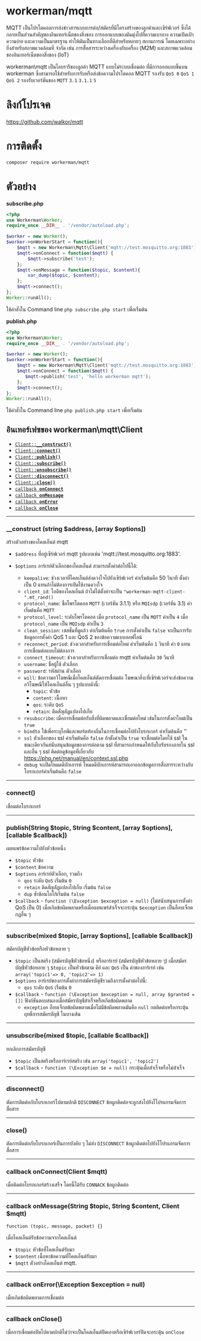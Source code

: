 # workerman/mqtt
MQTT เป็นโปรโตคอลการส่งข่าวสารแบบการต่อ/สมัครที่มีโครงสร้างของลูกค้าและเซิร์ฟเวอร์ ซึ่งได้กลายเป็นส่วนสำคัญของอินเทอร์เน็ตของสิ่งของ การออกแบบของมันมุ่งไปที่ความเบาบาง ความเปิดเป้า ความง่าย และความเป็นมาตรฐาน ทำให้มันเป็นทางเลือกที่ดีสำหรับหลายๆ สถานการณ์ โดยเฉพาะอย่างยิ่งสำหรับสภาพแวดล้อมที่ จำกัด เช่น การสื่อสารระหว่างเครื่องกับเครื่อง (M2M) และสภาพแวดล้อมของอินเทอร์เน็ตของสิ่งของ (IoT) 

workerman\mqtt เป็นไลบรารีของลูกค้า MQTT แบบไม่ระบบเชื่อมต่อ ที่มีการออกแบบขึ้นบน workerman ซึ่งสามารถใช้สำหรับการรับหรือส่งข้อความโปรโตคอล MQTT รองรับ `QoS 0`  `QoS 1`  `QoS 2` รองรับเวอร์ชันของ `MQTT` `3.1` `3.1.1` `5`

# ลิงก์โปรเจค
https://github.com/walkor/mqtt

# การติดตั้ง
```bash
composer require workerman/mqtt
```

# ตัวอย่าง
**subscribe.php**
```php
<?php
use Workerman\Worker;
require_once __DIR__ . '/vendor/autoload.php';

$worker = new Worker();
$worker->onWorkerStart = function(){
    $mqtt = new Workerman\Mqtt\Client('mqtt://test.mosquitto.org:1883');
    $mqtt->onConnect = function($mqtt) {
        $mqtt->subscribe('test');
    };
    $mqtt->onMessage = function($topic, $content){
        var_dump($topic, $content);
    };
    $mqtt->connect();
};
Worker::runAll();
```
ใช้คำสั่งใน Command line  ```php subscribe.php start``` เพื่อเริ่มต้น

**publish.php**
```php
<?php
use Workerman\Worker;
require_once __DIR__ . '/vendor/autoload.php';

$worker = new Worker();
$worker->onWorkerStart = function(){
    $mqtt = new Workerman\Mqtt\Client('mqtt://test.mosquitto.org:1883');
    $mqtt->onConnect = function($mqtt) {
       $mqtt->publish('test', 'hello workerman mqtt');
    };
    $mqtt->connect();
};
Worker::runAll();
```
ใช้คำสั่งใน Command line ```php publish.php start``` เพื่อเริ่มต้น 
## อินเทอร์เฟซของ workerman\mqtt\Client

  * <a href="#construct"><code>Client::<b>__construct()</b></code></a>
  * <a href="#connect"><code>Client::<b>connect()</b></code></a>
  * <a href="#publish"><code>Client::<b>publish()</b></code></a>
  * <a href="#subscribe"><code>Client::<b>subscribe()</b></code></a>
  * <a href="#unsubscribe"><code>Client::<b>unsubscribe()</b></code></a>
  * <a href="#disconnect"><code>Client::<b>disconnect()</b></code></a>
  * <a href="#close"><code>Client::<b>close()</b></code></a>
  * <a href="#onConnect"><code>callback <b>onConnect</b></code></a>
  * <a href="#onMessage"><code>callback <b>onMessage</b></code></a>
  * <a href="#onError"><code>callback <b>onError</b></code></a>
  * <a href="#onClose"><code>callback <b>onClose</b></code></a>

-------------------------------------------------------

<a name="construct"></a>
### __construct (string $address, [array $options])

สร้างตัวอย่างของไคลเอ็นต์ mqtt

  * `$address` ที่อยู่เซิร์ฟเวอร์ mqtt รูปแบบเช่น 'mqtt://test.mosquitto.org:1883'.

  * `$options` อาร์เรย์ตัวเลือกของไคลเอ็นต์ สามารถตั้งค่าต่อไปนี้ได้:
    * `keepalive`: ช่วงเวลาที่ไคลเอ็นต์ส่งดวงใจไปยังเซิร์ฟเวอร์ ค่าเริ่มต้นคือ 50 วินาที ตั้งค่าเป็น 0 แทนถ้าไม่ต้องการเปิดใช้งานดวงใจ
    * `client_id`: ไอดีของไคลเอ็นต์ ถ้าไม่ได้ตั้งค่าจะเป็น ```"workerman-mqtt-client-".mt_rand()```
    * `protocol_name`: ชื่อโพรโตคอล `MQTT` (เวอร์ชัน 3.1.1) หรือ `MQIsdp` (เวอร์ชัน 3.1) ค่าเริ่มต้นคือ `MQTT`
    * `protocol_level`: ระดับโพรโตคอล เมื่อ `protocol_name` เป็น `MQTT` ค่าเป็น `4` เมื่อ `protocol_name` เป็น `MQIsdp` ค่าเป็น `3`
    * `clean_session`: เซสชั่นที่ดูแล้ว ค่าเริ่มต้นคือ `true` การตั้งค่าเป็น `false` จะเป็นการรับข้อมูลการตั้งค่า QoS 1 และ QoS 2 ของข้อความแบบออฟไลน์
    * `reconnect_period`: ช่วงเวลาสำหรับการเชื่อมต่อใหม่ ค่าเริ่มต้นคือ `1` วินาที ค่า `0` แทนการเชื่อมต่อแบบไม่ต้องการ
    * `connect_timeout`: ช่วงเวลาสำหรับการเชื่อมต่อ mqtt ค่าเริ่มต้นคือ `30` วินาที
    * `username`: ชื่อผู้ใช้ ตัวเลือก
    * `password`: รหัสผ่าน ตัวเลือก
    * `will`: ข้อความอวิโฆษณีเมื่อไคลเอ็นต์ตัดการเชื่อมต่อ โฆษณาฮิ่งะที่เซิร์ฟเวอร์จะส่งข้อความอวิโฆษณีให้ไคลเอ็นต์อื่น ๆ รูปแบบดังนี้:
      * `topic`: หัวข้อ
      * `content`: เนื้อหา
      * `qos`: ระดับ `QoS`
      * `retain`: ติดสัญลัฏแปลงไปเก็บ
    * `resubscribe`: เมื่อการเชื่อมต่อกับสิ่งที่ผิดพลาดและเชื่อมต่อใหม่ เช่นในการตั้งค่าใหม่เป็น `true`
    * `bindto` ใช้เพื่อระบุไอพีและพอร์ตท้องถิ่นในการเชื่อมต่อไปยังโบรกเกอร์ ค่าเริ่มต้นคือ ''
    * `ssl` ตัวเลือกของ ssl ค่าเริ่มต้นคือ `false` ถ้าตั้งค่าเป็น `true` จะเชื่อมต่อโดยใช้ ssl ในขณะเดียวกันสนับสนุนข้อมูลของการต่อตาม ssl ที่สามารถกำหนดให้กับใบรับรองภายใน ssl และอื่น ๆ ssl ติดต่อดูข้อมูลที่เกี่ยวกับ https://php.net/manual/en/context.ssl.php
    * `debug` จะเปิดโหมดดีบักเอารห์ โหมดดีบักเอารห์สามารถเอาออกข้อมูลการสื่อสารระหว่างกับโบรกเกอร์ค่าเริ่มต้นคือ `false`

-------------------------------------------------------

<a name="connect"></a>
### connect()

เชื่อมต่อโบรกเกอร์

-------------------------------------------------------

<a name="publish"></a>
### publish(String $topic, String $content, [array $options], [callable $callback])

เผยแพร่ข้อความไปยังหัวข้อหนึ่ง

* `$topic` หัวข้อ
* `$content` ข้อความ
* `$options` อาร์เรย์ตัวเลือก, รวมถึง
  * `qos` ระดับ `QoS` เริ่มต้น `0`
  * `retain` ติดสัญลัฏแปลงไปเก็บ เริ่มต้น `false`
  * `dup` ซ้ำซ้อนโลโก้เริ่มต้น `false`
* `$callback` - `function (\Exception $exception = null)`  (ไม่สนับสนุนการตั้งค่า QoS เป็น 0) เมื่อเกิดข้อผิดพลาดหรือเมื่อเผยแพร่สำเร็จจะกระตุ้น `$exception` เป็นอ็อบเจ็กต กฎอื่น ๆ

-------------------------------------------------------

<a name="subscribe"></a>
### subscribe(mixed $topic, [array $options], [callable $callback])

สมัครบัญชีหัวข้อหรือหัวข้อหลาย ๆ

* `$topic` เป็นสตริง (สมัครบัญชีหัวข้อหนึ่ง) หรืออาร์เรย์ (สมัครบัญชีหัวข้อหลาย ๆ) เมื่อสมัครบัญชีหัวข้อหลาย ๆ `$topic` เป็นหัวข้อตาม คีย์ และ `QoS` เป็น ค่าของอาร์เรย์ เช่น `array('topic1'=> 0, 'topic2'=> 1)`
* `$options` อาร์เรย์ของการตั้งค่าการสมัครบัญชีรวมถึงการตั้งค่าต่อไปนี้:
  * `qos` ระดับ `QoS` เริ่มต้น `0`
* `$callback` - `function (\Exception $exception = null, array $granted = [])` ฟังก์ชันตอบสนองเมื่อสมัครบัญชีสำเร็จหรือเกิดข้อผิดพลาด 
  * `exception` อ็อบเจ็กตข้อผิดพลาดเมื่อไม่มีข้อผิดพลาดมันคือ `null` กตติดต่อหรือกระตุ้นฤทธิ์การสมัครบัญชี ในบางเส้น

-------------------------------------------------------

<a name="unsubscribe"></a>
### unsubscribe(mixed $topic, [callable $callback])

ยกเลิกการสมัครบัญชี

* `$topic` เป็นสตริงหรืออาร์เรย์สตริง เช่น `array('topic1', 'topic2')`
* `$callback` - `function (\Exception $e = null)`  กระตุ้นเมื่อสำเร็จหรือไม่สำเร็จ

-------------------------------------------------------

<a name="disconnect"></a>
### disconnect()

ตัดการติดต่อกับโบรกเกอร์ไปตามปกติ `DISCONNECT` ข้อผูกติดต่อจะถูกส่งไปยังโโปรแกรมจัดการสื่อสาร

-------------------------------------------------------

<a name="close"></a>
### close()

ตัดการติดต่อกับโบรกเกอร์เป็นการบังคับ ๆ ไม่ส่ง `DISCONNECT` ข้อผูกติดต่อไปยังโโปรแกรมจัดการสื่อสาร

-------------------------------------------------------

<a name="onConnect"></a>
### callback onConnect(Client $mqtt)

เมื่อติดต่อโบรกเกอร์สร้างเสร็จ โดยนี้ได้รับ `CONNACK` ข้อผูกติดต่อ

-------------------------------------------------------

<a name="onMessage"></a>
### callback onMessage(String $topic, String $content, Client $mqtt)

`function (topic, message, packet) {}`

เมื่อไคลเอ็นต์รับข้อความจากไคลเอ็นต์
* `$topic` หัวข้อที่ไคลเอ็นต์รับมา
* `$content` เนื้อหาข้อความที่ไคลเอ็นต์รับมา
* `$mqtt` ตัวอย่างไคลเอ็นต์ mqtt.

-------------------------------------------------------

<a name="onError"></a>
### callback onError(\Exception $exception = null)

เมื่อเกิดข้อผิดพลาดการเชื่อมต่อ

-------------------------------------------------------

<a name="onClose"></a>
### callback onClose()

เมื่อการเชื่อมต่อปิดไปตามปกติไม่ว่าจะเป็นไคลเอ็นต์ปิดเองหรือเซิร์ฟเวอร์ปิดจะกระตุ้น `onClose`
